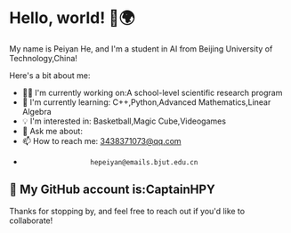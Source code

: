 # Hello, world! 👋🌍

My name is Peiyan He, and I'm a student in AI from Beijing University of Technology,China!

Here's a bit about me:

- 👩‍💻 I'm currently working on:A school-level scientific research program
- 🌱 I'm currently learning: C++,Python,Advanced Mathematics,Linear Algebra
- 💡 I'm interested in: Basketball,Magic Cube,Videogames
- 💬 Ask me about: 
- 📫 How to reach me: 3438371073@qq.com
-                      hepeiyan@emails.bjut.edu.cn
## 👷 My GitHub account is:CaptainHPY

Thanks for stopping by, and feel free to reach out if you'd like to collaborate!
